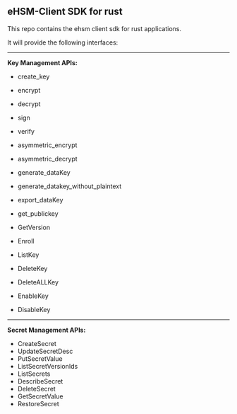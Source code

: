 ## eHSM-Client SDK for rust

This repo contains the ehsm client sdk for rust applications.

It will provide the following interfaces:

---
**Key Management APIs:**
- create_key
- encrypt
- decrypt
- sign
- verify
- asymmetric_encrypt
- asymmetric_decrypt
- generate_dataKey
- generate_datakey_without_plaintext
- export_dataKey
- get_publickey

- GetVersion
- Enroll
- ListKey
- DeleteKey
- DeleteALLKey
- EnableKey
- DisableKey
---

**Secret Management APIs:**
- CreateSecret
- UpdateSecretDesc
- PutSecretValue
- ListSecretVersionIds
- ListSecrets
- DescribeSecret
- DeleteSecret
- GetSecretValue
- RestoreSecret


